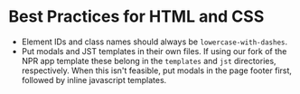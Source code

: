 # Best Practices for HTML and CSS

* Element IDs and class names should always be ``lowercase-with-dashes``.
* Put modals and JST templates in their own files. If using our fork of the NPR app template these belong in the `templates` and `jst` directories, respectively. When this isn't feasible, put modals in the page footer first, followed by inline javascript templates.
